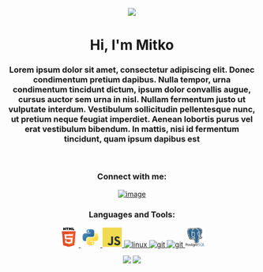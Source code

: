 <p align="center">
  <a href="#"><img width="49%" height="auto" src="https://content.techgig.com/thumb/msid-78130139,width-860,resizemode-4/4-Steps-to-become-a-top-programmer.jpg?140622" class="centerImage" height="175px"/></a>
</p>

<h1 align="center">Hi, I'm Mitko</h1>
<h3 align="center">Lorem ipsum dolor sit amet, consectetur adipiscing elit. Donec condimentum pretium dapibus. Nulla tempor, urna condimentum tincidunt dictum, ipsum dolor convallis augue, cursus auctor sem urna in nisl. Nullam fermentum justo ut vulputate interdum. Vestibulum sollicitudin pellentesque nunc, ut pretium neque feugiat imperdiet. Aenean lobortis purus vel erat vestibulum bibendum. In mattis, nisi id fermentum tincidunt, quam ipsum dapibus est</h3>



<br />
<h3 align="center">Connect with me:</h3>
<div align="center">

[![image](https://img.shields.io/badge/LinkedIn-0077B5?style=for-the-badge&logo=linkedin&logoColor=white)](https://www.linkedin.com/in/mitko-stoyanov-1118a6193/)

<!-- [![image](https://img.shields.io/badge/Instagram-E4405F?style=for-the-badge&logo=instagram&logoColor=white)](https://www.instagram.com/brantlauro/)
[![image](https://img.shields.io/badge/Twitter-1DA1F2?style=for-the-badge&logo=twitter&logoColor=white)](https://twitter.com/brantlauro)
[![image](https://img.shields.io/badge/Gmail-D14836?style=for-the-badge&logo=gmail&logoColor=white)](mailto:produtor.brantlauro@gmail.com) -->
  
</div>

<h3 align="center">Languages and Tools:</h3>

<p align="center"> 
  <a href="https://www.w3.org/html/" target="_blank"> 
    <img src="https://raw.githubusercontent.com/devicons/devicon/master/icons/html5/html5-original-wordmark.svg" alt="html5" width="40" height="40"/> 
  </a>
  <!-- <a href="https://www.w3schools.com/css/" target="_blank"> 
    <img src="https://raw.githubusercontent.com/devicons/devicon/master/icons/css3/css3-original-wordmark.svg" alt="css3" width="40" height="40"/> 
  </a>  -->
  <a href="https://www.python.org" target="_blank"> 
    <img src="https://raw.githubusercontent.com/devicons/devicon/master/icons/python/python-original.svg" alt="python" width="40" height="40"/> 
  </a>  
  <a href="https://developer.mozilla.org/en-US/docs/Web/JavaScript" target="_blank"> 
    <img src="https://raw.githubusercontent.com/devicons/devicon/master/icons/javascript/javascript-original.svg" alt="javascript" width="40" height="40"/> 
  </a> 
  <a href="https://www.linux.org/" target="_blank"> 
    <img src="https://icon-library.com/images/django-icon/django-icon-0.jpg" alt="linux" width="43" height="43"/> 
  </a> 
  <a href="https://git-scm.com/" target="_blank"> 
    <img src="https://www.vectorlogo.zone/logos/git-scm/git-scm-icon.svg" alt="git" width="40" height="40"/> 
  </a>
  <a href="https://git-scm.com/" target="_blank"> 
    <img src="https://juststickers.in/wp-content/uploads/2016/09/c-plus-plus.png" alt="git" width="40" height="40"/> 
  </a>
  <a href="https://git-scm.com/" target="_blank"> 
    <img src="https://raw.githubusercontent.com/devicons/devicon/master/icons/postgresql/postgresql-original-wordmark.svg" alt="git" width="40" height="40"/> 
  </a>
</p>

<p align= "center">
  <img height= "153" src="https://github-readme-stats.vercel.app/api?username=mitko-stoyanov&theme=react&show_icons=true&include_all_commits=true" />
  <img height= "153" src="https://github-readme-stats.vercel.app/api/top-langs/?username=mitko-stoyanov&theme=react&layout=compact" />
</p>


